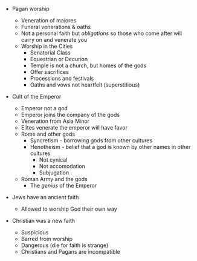 ---
---

- Pagan worship
  - Veneration of maiores
  - Funeral venerations & oaths
  - Not a personal faith but _obligations_ so those who come after will carry on and venerate you
  - Worship in the Cities
    - Senatorial Class
    - Equestrian or Decurion
    - Temple is not a church, but homes of the gods
    - Offer sacrifices
    - Processions and festivals
    - Oaths and vows not heartfelt (superstitious)

- Cult of the Emperor
  - Emperor not a god
  - Emperor joins the company of the gods
  - Veneration from Asia Minor
  - Elites venerate the emperor will have favor
  - Rome and other gods
    - Syncretism - borrowing gods from other cultures
    - Henotheism - belief that a god is known by other names in other cultures
      - Not cynical
      - Not accomodation
      - Subjugation
  - Roman Army and the gods
    - The _genius_ of the Emperor

- Jews have an ancient faith
  - Allowed to worship God their own way

- Christian was a new faith
  - Suspicious
  - Barred from worship
  - Dangerous (die for faith is strange)
  - Christians and Pagans are incompatible
